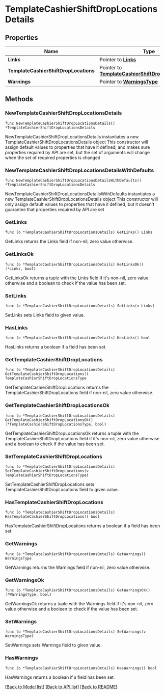 # TemplateCashierShiftDropLocationsDetails

## Properties

Name | Type | Description | Notes
------------ | ------------- | ------------- | -------------
**Links** | Pointer to [**Links**](Links.md) |  | [optional] 
**TemplateCashierShiftDropLocations** | Pointer to [**TemplateCashierShiftDropLocationsType**](TemplateCashierShiftDropLocationsType.md) |  | [optional] 
**Warnings** | Pointer to [**WarningsType**](WarningsType.md) |  | [optional] 

## Methods

### NewTemplateCashierShiftDropLocationsDetails

`func NewTemplateCashierShiftDropLocationsDetails() *TemplateCashierShiftDropLocationsDetails`

NewTemplateCashierShiftDropLocationsDetails instantiates a new TemplateCashierShiftDropLocationsDetails object
This constructor will assign default values to properties that have it defined,
and makes sure properties required by API are set, but the set of arguments
will change when the set of required properties is changed

### NewTemplateCashierShiftDropLocationsDetailsWithDefaults

`func NewTemplateCashierShiftDropLocationsDetailsWithDefaults() *TemplateCashierShiftDropLocationsDetails`

NewTemplateCashierShiftDropLocationsDetailsWithDefaults instantiates a new TemplateCashierShiftDropLocationsDetails object
This constructor will only assign default values to properties that have it defined,
but it doesn't guarantee that properties required by API are set

### GetLinks

`func (o *TemplateCashierShiftDropLocationsDetails) GetLinks() Links`

GetLinks returns the Links field if non-nil, zero value otherwise.

### GetLinksOk

`func (o *TemplateCashierShiftDropLocationsDetails) GetLinksOk() (*Links, bool)`

GetLinksOk returns a tuple with the Links field if it's non-nil, zero value otherwise
and a boolean to check if the value has been set.

### SetLinks

`func (o *TemplateCashierShiftDropLocationsDetails) SetLinks(v Links)`

SetLinks sets Links field to given value.

### HasLinks

`func (o *TemplateCashierShiftDropLocationsDetails) HasLinks() bool`

HasLinks returns a boolean if a field has been set.

### GetTemplateCashierShiftDropLocations

`func (o *TemplateCashierShiftDropLocationsDetails) GetTemplateCashierShiftDropLocations() TemplateCashierShiftDropLocationsType`

GetTemplateCashierShiftDropLocations returns the TemplateCashierShiftDropLocations field if non-nil, zero value otherwise.

### GetTemplateCashierShiftDropLocationsOk

`func (o *TemplateCashierShiftDropLocationsDetails) GetTemplateCashierShiftDropLocationsOk() (*TemplateCashierShiftDropLocationsType, bool)`

GetTemplateCashierShiftDropLocationsOk returns a tuple with the TemplateCashierShiftDropLocations field if it's non-nil, zero value otherwise
and a boolean to check if the value has been set.

### SetTemplateCashierShiftDropLocations

`func (o *TemplateCashierShiftDropLocationsDetails) SetTemplateCashierShiftDropLocations(v TemplateCashierShiftDropLocationsType)`

SetTemplateCashierShiftDropLocations sets TemplateCashierShiftDropLocations field to given value.

### HasTemplateCashierShiftDropLocations

`func (o *TemplateCashierShiftDropLocationsDetails) HasTemplateCashierShiftDropLocations() bool`

HasTemplateCashierShiftDropLocations returns a boolean if a field has been set.

### GetWarnings

`func (o *TemplateCashierShiftDropLocationsDetails) GetWarnings() WarningsType`

GetWarnings returns the Warnings field if non-nil, zero value otherwise.

### GetWarningsOk

`func (o *TemplateCashierShiftDropLocationsDetails) GetWarningsOk() (*WarningsType, bool)`

GetWarningsOk returns a tuple with the Warnings field if it's non-nil, zero value otherwise
and a boolean to check if the value has been set.

### SetWarnings

`func (o *TemplateCashierShiftDropLocationsDetails) SetWarnings(v WarningsType)`

SetWarnings sets Warnings field to given value.

### HasWarnings

`func (o *TemplateCashierShiftDropLocationsDetails) HasWarnings() bool`

HasWarnings returns a boolean if a field has been set.


[[Back to Model list]](../README.md#documentation-for-models) [[Back to API list]](../README.md#documentation-for-api-endpoints) [[Back to README]](../README.md)


